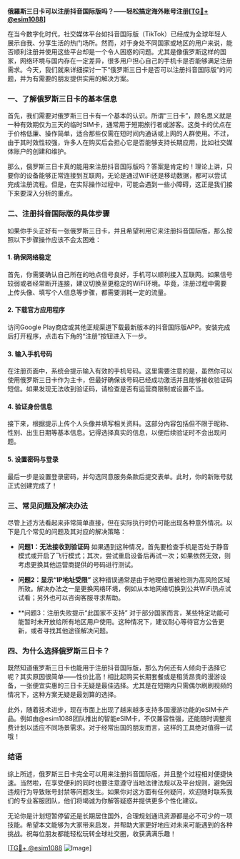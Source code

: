 **俄羅斯三日卡可以注册抖音国际版吗？——轻松搞定海外账号注册[[TG💪+ @esim1088](https://t.me/s/esim1088)]**

在当今数字化时代，社交媒体平台如抖音国际版（TikTok）已经成为全球年轻人展示自我、分享生活的热门场所。然而，对于身处不同国家或地区的用户来说，能否顺利注册并使用这些平台却是一个令人困惑的问题。尤其是像俄罗斯这样的国家，网络环境与国内存在一定差异，很多用户担心自己的手机卡是否能够满足注册需求。今天，我们就来详细探讨一下“俄罗斯三日卡是否可以注册抖音国际版”的问题，并为有需要的朋友提供实用的解决方案。

### 一、了解俄罗斯三日卡的基本信息

首先，我们需要对俄罗斯三日卡有一个基本的认识。所谓“三日卡”，顾名思义就是一种有效期仅为三天的临时SIM卡，通常用于短期旅行者或游客。这类卡的优点在于价格低廉、操作简单，适合那些仅需在短时间内通话或上网的人群使用。不过，由于其时效性较强，许多人在购买后会担心它是否能够支持长期应用，比如社交媒体账户的创建和维护。

那么，俄罗斯三日卡真的能用来注册抖音国际版吗？答案是肯定的！理论上讲，只要你的设备能够正常连接到互联网，无论是通过WiFi还是移动数据，都可以尝试完成注册流程。但是，在实际操作过程中，可能会遇到一些小障碍，这正是我们接下来要深入分析的重点。

### 二、注册抖音国际版的具体步骤

如果你手头正好有一张俄罗斯三日卡，并且希望利用它来注册抖音国际版，那么按照以下步骤操作应该不会太困难：

#### 1. 确保网络稳定
首先，你需要确认自己所在的地点信号良好，手机可以顺利接入互联网。如果信号较弱或者经常断开连接，建议切换至更稳定的WiFi环境。毕竟，注册过程中需要上传头像、填写个人信息等步骤，都需要消耗一定的流量。

#### 2. 下载官方应用程序
访问Google Play商店或其他正规渠道下载最新版本的抖音国际版APP。安装完成后打开程序，点击右下角的“注册”按钮进入下一步。

#### 3. 输入手机号码
在注册页面中，系统会提示输入有效的手机号码。这里需要注意的是，虽然你可以使用俄罗斯三日卡作为主卡，但最好确保该号码已经成功激活并且能够接收验证码短信。如果发现无法收到验证码，请检查是否有运营商限制或设置不当。

#### 4. 验证身份信息
接下来，根据提示上传个人头像并填写相关资料。这部分内容包括但不限于昵称、性别、出生日期等基本信息。记得选择真实的信息，以便后续验证时不会出现问题。

#### 5. 设置密码与登录
最后一步是设置登录密码，并勾选同意服务条款后提交表单。此时，你的新账号就正式创建完成了！

### 三、常见问题及解决办法

尽管上述方法看起来非常简单直接，但在实际执行时仍可能出现各种意外情况。以下是几个常见的问题及其对应的解决策略：

- **问题1：无法接收到验证码**
  如果遇到这种情况，首先要检查手机是否处于静音模式或开启了飞行模式；其次，尝试重启设备后再试一次；如果依然无效，则考虑更换其他运营商提供的号码进行测试。

- **问题2：显示“IP地址受限”**
  这种错误通常是由于地理位置被检测为高风险区域所致。解决办法之一是更换网络环境，例如从本地网络切换到公共WiFi热点试试看；另外也可以咨询客服寻求帮助。

- **问题3：注册失败提示“此国家不支持”
  对于部分国家而言，某些特定功能可能暂时未开放给所有地区用户使用。这种情况下，建议耐心等待官方公告更新，或者寻找其他途径解决问题。

### 四、为什么选择俄罗斯三日卡？

既然知道俄罗斯三日卡也能用于注册抖音国际版，那么为何还有人倾向于选择它呢？其实原因很简单——性价比高！相比起购买长期套餐或是租赁昂贵的漫游设备，一张便宜实惠的三日卡无疑是最佳选择。尤其是在短期内只需偶尔刷刷视频的情况下，这种方案无疑是最划算的选择。

此外，随着技术进步，现在市面上出现了越来越多支持多国漫游功能的eSIM卡产品。例如由@esim1088团队推出的智能eSIM卡，不仅兼容性强，还能随时调整资费计划以适应不同场景需求。对于经常出国的朋友而言，这样的工具绝对值得一试哦！

### 结语

综上所述，俄罗斯三日卡完全可以用来注册抖音国际版，并且整个过程相对便捷快速。当然啦，在享受便利的同时也要注意遵守当地法律法规以及平台规则，避免因违规行为导致账号封禁等问题发生。如果你对这方面有任何疑问，欢迎随时联系我们的专业客服团队，他们将竭诚为你解答疑惑并提供更多个性化建议。

无论你是计划短暂停留还是长期居住国外，合理规划通讯资源都是必不可少的一项技能。希望本文能够为大家带来启发，并帮助大家更好地应对未来可能遇到的各种挑战。祝每位朋友都能轻松玩转全球社交圈，收获满满乐趣！

[[TG💪+ @esim1088](https://t.me/s/esim1088) ![Image](https://i.postimg.cc/4NQfJmqS/Snipaste-2025-05-13-00-14-12.png)]